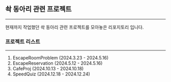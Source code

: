 ## 솩 동아리 관련 프로젝트

---

현재까지 작업했던 솩 동아리 관련 프로젝트를 모아놓은 리포지토리 입니다.

### 프로젝트 리스트

---

1. EscapeRoomProblem (2024.3.23 - 2024.5.16)
2. EscapeReservation (2024.5.12 - 2024.5.16)
3. CafeProj (2024.10.13 - 2024.10.18)
4. SpeedQuiz (2024.12.18 - 2024.12.24)
